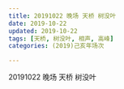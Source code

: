 ```yaml
---
title: 20191022 晚场 天桥 树没叶
date: 2019-10-22
updated: 2019-10-22
tags: [天桥, 树没叶, 相声, 高峰]
categories: (2019)己亥年场次

---
```


20191022 晚场 天桥 树没叶

